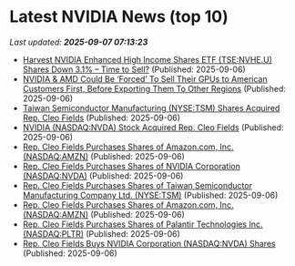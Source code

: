 # Latest NVIDIA News (top 10)
_Last updated: **2025-09-07 07:13:23**_

- [Harvest NVIDIA Enhanced High Income Shares ETF (TSE:NVHE.U) Shares Down 3.1% – Time to Sell?](https://www.etfdailynews.com/2025/09/06/harvest-nvidia-enhanced-high-income-shares-etf-tsenvhe-u-shares-down-3-1-time-to-sell/) (Published: 2025-09-06)
- [NVIDIA & AMD Could Be ‘Forced’ To Sell Their GPUs to American Customers First, Before Exporting Them To Other Regions](https://wccftech.com/nvidia-amd-could-be-forced-to-sell-their-gpus-to-american-customers-first/) (Published: 2025-09-06)
- [Taiwan Semiconductor Manufacturing (NYSE:TSM) Shares Acquired Rep. Cleo Fields](https://www.etfdailynews.com/2025/09/06/taiwan-semiconductor-manufacturing-nysetsm-shares-acquired-rep-cleo-fields-2/) (Published: 2025-09-06)
- [NVIDIA (NASDAQ:NVDA) Stock Acquired Rep. Cleo Fields](https://www.etfdailynews.com/2025/09/06/nvidia-nasdaqnvda-stock-acquired-rep-cleo-fields-4/) (Published: 2025-09-06)
- [Rep. Cleo Fields Purchases Shares of Amazon.com, Inc. (NASDAQ:AMZN)](https://www.etfdailynews.com/2025/09/06/rep-cleo-fields-purchases-shares-of-amazon-com-inc-nasdaqamzn-2/) (Published: 2025-09-06)
- [Rep. Cleo Fields Purchases Shares of NVIDIA Corporation (NASDAQ:NVDA)](https://www.etfdailynews.com/2025/09/06/rep-cleo-fields-purchases-shares-of-nvidia-corporation-nasdaqnvda-6/) (Published: 2025-09-06)
- [Rep. Cleo Fields Purchases Shares of Taiwan Semiconductor Manufacturing Company Ltd. (NYSE:TSM)](https://www.etfdailynews.com/2025/09/06/rep-cleo-fields-purchases-shares-of-taiwan-semiconductor-manufacturing-company-ltd-nysetsm-2/) (Published: 2025-09-06)
- [Rep. Cleo Fields Purchases Shares of Amazon.com, Inc. (NASDAQ:AMZN)](https://www.etfdailynews.com/2025/09/06/rep-cleo-fields-purchases-shares-of-amazon-com-inc-nasdaqamzn-3/) (Published: 2025-09-06)
- [Rep. Cleo Fields Purchases Shares of Palantir Technologies Inc. (NASDAQ:PLTR)](https://www.etfdailynews.com/2025/09/06/rep-cleo-fields-purchases-shares-of-palantir-technologies-inc-nasdaqpltr/) (Published: 2025-09-06)
- [Rep. Cleo Fields Buys NVIDIA Corporation (NASDAQ:NVDA) Shares](https://www.etfdailynews.com/2025/09/06/rep-cleo-fields-buys-nvidia-corporation-nasdaqnvda-shares-3/) (Published: 2025-09-06)
